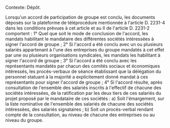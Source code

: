 Contexte: Dépôt.

Lorsqu'un accord de participation de groupe est conclu, les documents déposés sur la plateforme de téléprocédure mentionnée à l'article D. 2231-4 dans les conditions prévues à cet article et au II de l'article D. 2231-2 comportent : 1° Quel que soit le mode de conclusion de l'accord, les mandats habilitant le mandataire des différentes sociétés intéressées à signer l'accord de groupe ; 2° Si l'accord a été conclu avec un ou plusieurs salariés appartenant à l'une des entreprises du groupe mandatés à cet effet par une ou plusieurs organisations syndicales, les mandats les habilitant à signer l'accord de groupe ; 3° Si l'accord a été conclu avec les représentants mandatés par chacun des comités sociaux et économiques intéressés, les procès-verbaux de séance établissant que la délégation du personnel statuant à la majorité a explicitement donné mandat à ces représentants pour signer l'accord de groupe ; 4° Si l'accord résulte, après consultation de l'ensemble des salariés inscrits à l'effectif de chacune des sociétés intéressées, de la ratification par les deux tiers de ces salariés du projet proposé par le mandataire de ces sociétés : a) Soit l'émargement, sur la liste nominative de l'ensemble des salariés de chacune des sociétés intéressées, des salariés signataires ; b) Soit un procès-verbal rendant compte de la consultation, au niveau de chacune des entreprises ou au niveau du groupe.